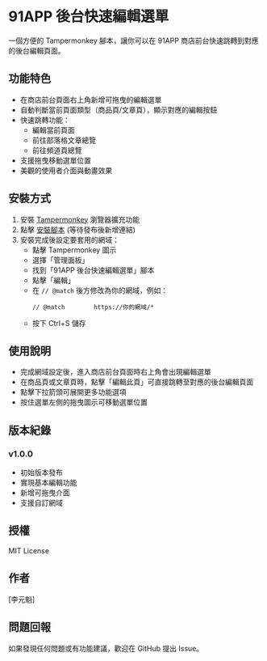# 91APP 後台快速編輯選單

一個方便的 Tampermonkey 腳本，讓你可以在 91APP 商店前台快速跳轉到對應的後台編輯頁面。

## 功能特色

- 在商店前台頁面右上角新增可拖曳的編輯選單
- 自動判斷當前頁面類型（商品頁/文章頁），顯示對應的編輯按鈕
- 快速跳轉功能：
  - 編輯當前頁面
  - 前往部落格文章總覽
  - 前往頻道頁總覽
- 支援拖曳移動選單位置
- 美觀的使用者介面與動畫效果

## 安裝方式

1. 安裝 [Tampermonkey](https://www.tampermonkey.net/) 瀏覽器擴充功能
2. 點擊 [安裝腳本](#) (等待發布後新增連結)
3. 安裝完成後設定要套用的網域：
   - 點擊 Tampermonkey 圖示
   - 選擇「管理面板」
   - 找到「91APP 後台快速編輯選單」腳本
   - 點擊「編輯」
   - 在 `// @match` 後方修改為你的網域，例如：
     ```
     // @match        https://你的網域/*
     ```
   - 按下 Ctrl+S 儲存

## 使用說明

- 完成網域設定後，進入商店前台頁面時右上角會出現編輯選單
- 在商品頁或文章頁時，點擊「編輯此頁」可直接跳轉至對應的後台編輯頁面
- 點擊下拉箭頭可展開更多功能選項
- 按住選單左側的拖曳圖示可移動選單位置

## 版本紀錄

### v1.0.0
- 初始版本發布
- 實現基本編輯功能
- 新增可拖曳介面
- 支援自訂網域

## 授權

MIT License

## 作者

[李元魁]

## 問題回報

如果發現任何問題或有功能建議，歡迎在 GitHub 提出 Issue。
